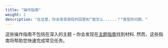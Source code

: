 ```yaml
---
title: "操作指南"
weight: 2
description: "在这里，你会发现简短的回答到“我怎么......？”类型的问题。"
---
```


这些操作指南不包括在深入的主题 – 你会发现在[主题指南](../topics)找到材料.
然而，这些指南将帮助您快速完成常见任务。
